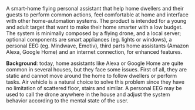 A smart-home flying personal assistant that help home dwellers and their guests to perform common actions, feel comfortable at home and interface with other home-automation systems. The product is intended for a young and adult target that want to make their home smarter with a low budget. The system is minimally composed by a flying drone, and a local server; optional components are smart appliances (eg. lights or windows), a personal EEG (eg. Mindwave, Emotiv), third parts home assistants (Amazon Alexa, Google Home) and an internet connection, for enhanced features.

**Background**: today, home assistants like Alexa or Google Home are quite common in several houses, but they face some issues. First of all, they are static and cannot move around the home to follow dwellers or perform tasks. Air vehicle is a natural choice to solve this problem since they have no limitation of scattered floor, stairs and similar. A personal EEG may be used to call the drone anywhere in the house and adjust the system behavior according to the mental state of the user.
